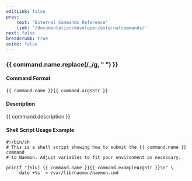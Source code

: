 ```yaml
---
editLink: false
prev:
    text: 'External Commands Reference'
    link: '/documentation/developer/externalcommands/'
next: false
breadcrumb: true
aside: false
---
```


<script setup>
const command = {"args":[{"name":"service","type":"service"},{"name":"check_timeperiod","type":"timeperiod"}],"name":"CHANGE_SVC_CHECK_TIMEPERIOD","description":"Changes the check timeperiod for a particular service to what is specified by the 'check_timeperiod' option. The 'check_timeperiod' option should be the short name of the timeperod that is to be used as the service check timeperiod. The timeperiod must have been configured in Naemon before it was last (re)started.","classes":["service"],"argsStr":";service;check_timeperiod","exampleArgStr":";service1;24x7"};
</script>

<h3>{{ command.name.replace(/_/g, " ") }}</h3>

#### Command Format

`{{ command.name }}{{ command.argsStr }}`

#### Description

{{ command.description }}

#### Shell Script Usage Example

```sh-vue
#!/bin/sh
# This is a shell script showing how to submit the {{ command.name }} command
# to Naemon. Adjust variables to fit your environment as necessary.

printf "[%lu] {{ command.name }}{{ command.exampleArgStr }}\n" \
    `date +%s` > /var/lib/naemon/naemon.cmd
```
